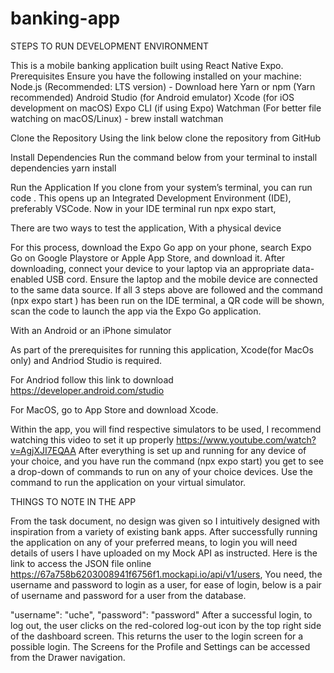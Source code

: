 # banking-app
STEPS TO RUN DEVELOPMENT ENVIRONMENT

This is a mobile banking application built using React Native Expo. 
Prerequisites
Ensure you have the following installed on your machine:
Node.js (Recommended: LTS version) - Download here
Yarn or npm (Yarn recommended)
Android Studio (for Android emulator)
Xcode (for iOS development on macOS)
Expo CLI (if using Expo) 
Watchman (For better file watching on macOS/Linux) - brew install watchman


Clone the Repository
Using the link below clone the repository from GitHub

 Install Dependencies
Run the command below from your terminal to install dependencies
yarn install


Run the Application
If you clone from your system’s terminal, you can run code . This opens up an Integrated Development Environment (IDE), preferably VSCode. 
Now in your IDE terminal run  npx expo start, 

There are two ways to test the application,
With a physical device

For this process, download the Expo Go app on your phone, search Expo Go on Google Playstore or Apple App Store, and download it.
After downloading, connect your device to your laptop via an appropriate data-enabled USB cord.
Ensure the laptop and the mobile device are connected to the same data source. 
If all 3 steps above are followed and the command (npx expo start ) has been run on the IDE terminal, a QR code will be shown, scan the code to launch the app via the Expo Go application.


With an Android or an iPhone simulator

 As part of the prerequisites for running this application, Xcode(for MacOs only) and  Andriod Studio is required. 

For Andriod follow this link to download https://developer.android.com/studio

For MacOS, go to App Store and download Xcode. 

Within the app, you will find respective simulators to be used, I recommend watching this video to set it up properly
https://www.youtube.com/watch?v=AgjXJI7EQAA
After everything is set up and running for any device of your choice, and you have run the command (npx expo start) you get to see a drop-down of commands to run on any of your choice devices. Use the command to run the application on your virtual simulator.



THINGS TO NOTE IN THE APP

From the task document, no design was given so I intuitively designed with inspiration from a variety of existing bank apps.
After successfully running the application on any of your preferred means, to login you will need details of users I have uploaded on my Mock API as instructed. Here is the link to access the JSON file online
https://67a758b6203008941f6756f1.mockapi.io/api/v1/users, 
You need, the username and password to login as a user, for ease of login, below is a pair of username and password for a user from the database.

"username": "uche",
"password": "password"
After a successful login, to log out, the user clicks on the red-colored log-out icon by the top right side of the dashboard screen. This returns the user to the login screen for a possible login.
The Screens for the Profile and Settings can be accessed from the Drawer navigation.


